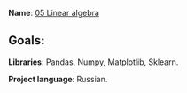 **Name**: [05 Linear algebra]()

**Goals**:
  - 

**Libraries**: Pandas, Numpy, Matplotlib, Sklearn.

**Project language**: Russian.
